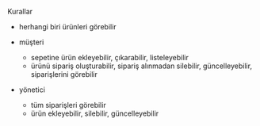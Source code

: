 Kurallar

- herhangi biri ürünleri görebilir

- müşteri 
    - sepetine ürün ekleyebilir, çıkarabilir, listeleyebilir
    - ürünü sipariş oluşturabilir, sipariş alınmadan silebilir, güncelleyebilir, siparişlerini görebilir

- yönetici
    - tüm siparişleri görebilir
    - ürün ekleyebilir, silebilir, güncelleyebilir